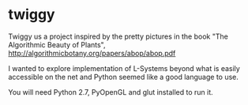 # twiggy

Twiggy us a project inspired by the pretty pictures in the book "The Algorithmic Beauty of Plants", 
http://algorithmicbotany.org/papers/abop/abop.pdf

I wanted to explore implementation of L-Systems beyond what is easily accessible on the net and Python seemed like a 
good language to use.

You will need Python 2.7, PyOpenGL and glut installed to run it.

 
